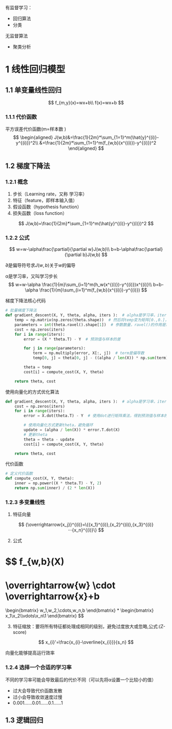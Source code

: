 有监督学习：

- 回归算法
- 分类

无监督算法

- 聚类分析





# 1 线性回归模型

## 1.1 单变量线性回归

$$
f_{m,y}(x)=wx+b\\
f(x)=wx+b
$$



### 1.1.1 代价函数

平方误差代价函数(m=样本数 )
$$
\begin{aligned}
J(w,b)&=\frac{1}{2m}*\sum_{1=1}^m(\hat{y}^{(i)}-y^{(i)})^2\\
&=\frac{1}{2m}*\sum_{1=1}^m(f_{w,b}(x^{(i)})-y^{(i)})^2
\end{aligned}
$$



## 1.2 梯度下降法

### 1.2.1 概念

1. 步长（Learning rate，又称 学习率）
2. 特征（feature，即样本输入值）
3. 假设函数（hypothesis function）
4. 损失函数（loss function）

$$
J(w,b)=\frac{1}{2m}*\sum_{1=1}^m(\hat{y}^{(i)}-y^{(i)})^2
$$

### 1.2.2 公式

$$
w=w-\alpha\frac{\partial}{\partial w}J(w,b)\\
b=b-\alpha\frac{\partial}{\partial b}J(w,b)
$$

 

&part;是偏导符号求$J(w,b)$关于$w$的偏导

&alpha;是学习率，又叫学习步长 
$$
w=w-\alpha \frac{1}{m}\sum_{i=1}^m(h_w(x^{(i)})-y^{(i)})x^{(i)}\\
b=b-\alpha \frac{1}{m}\sum_{i=1}^m(f_{w,b}(x^{(i)})-y^{(i)})
$$

梯度下降法核心代码

```python
# 批量梯度下降法
def gradient_descent(X, Y, theta, alpha, iters ):  # alpha是学习率，iters是迭代次数
    temp = np.matrix(np.zeros(theta.shape))  # 然后将temp变为矩阵[0.,0.]，保留迭代参数的中间值
    parameters = int(theta.ravel().shape[1])  # 参数数量，ravel()的作用是将多维数组变为一维数组
    cost = np.zeros(iters)
    for i in range(iters):
        error = (X * theta.T) - Y  # 预测值与样本的差

        for j in range(parameters):
            term = np.multiply(error, X[:, j])  # term是偏导数
            temp[0, j] = theta[0, j] - ((alpha / len(X)) * np.sum(term))  # 更新theta

        theta = temp
        cost[i] = compute_cost(X, Y, theta)

    return theta, cost
```

使用向量化的方式优化算法

```python
def gradient_descent(X, Y, theta, alpha, iters ):  # alpha是学习率，iters是迭代次数
    cost = np.zeros(iters)
    for i in range(iters):
        error = X.dot(theta.T) - Y  # 使用dot进行矩阵乘法，得到预测值与样本的差

        # 使用向量化方式更新theta，避免循环
        update = (alpha / len(X)) * error.T.dot(X)
        # 更新theta
        theta = theta - update
        cost[i] = compute_cost(X, Y, theta)

    return theta, cost
```

代价函数

```python
# 定义代价函数
def compute_cost(X, Y, theta):
    inner = np.power((X * theta.T) - Y, 2)
    return np.sum(inner) / (2 * len(X))
```

### 1.2.3 多变量线性

1. 特征向量

$$
{\overrightarrow{x_j}}^{(i)}=\{{x_1}^{(i)},{x_2}^{(i)},{x_3}^{(i)}···{x_n}^{(i)}\}
$$

2. 公式


$$
f_{w,b}(X)
=
\overrightarrow{w} \cdot \overrightarrow{x}+b
=
\begin{bmatrix}
w_1,w_2,\cdots,w_n,b
\end{bmatrix}
*
\begin{bmatrix}
x_1\\x_2\\\vdots\\x_n\\1
\end{bmatrix}
$$

3. 特征缩放：要将所有特征都处理成相同的级别，避免过度放大或忽略,公式:(Z-score)

$$
x_{i}'=\frac{x_{i}-\overline{x_{i}}}{s_n}
$$

向量化能够提高运行效率

### 1.2.4 选择一个合适的学习率

不同的学习率可能会导致最后的代价不同（可以先将&alpha;设置一个比较小的值）

- 过大会导致代价函数发散
- 过小会导致收敛速度过慢
- 0.001……0.01……0.1……1

## 1.3 逻辑回归

 



